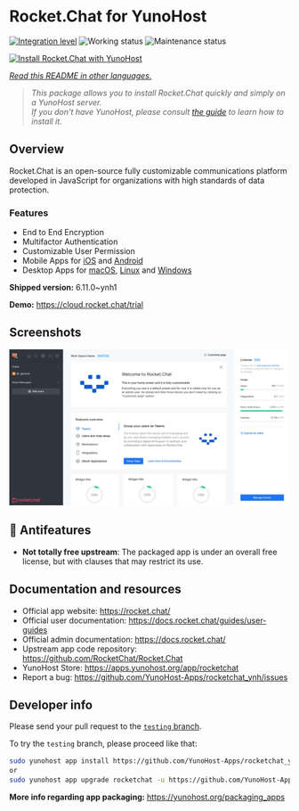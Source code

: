 <!--
N.B.: This README was automatically generated by <https://github.com/YunoHost/apps/tree/master/tools/readme_generator>
It shall NOT be edited by hand.
-->

# Rocket.Chat for YunoHost

[![Integration level](https://dash.yunohost.org/integration/rocketchat.svg)](https://ci-apps.yunohost.org/ci/apps/rocketchat/) ![Working status](https://ci-apps.yunohost.org/ci/badges/rocketchat.status.svg) ![Maintenance status](https://ci-apps.yunohost.org/ci/badges/rocketchat.maintain.svg)

[![Install Rocket.Chat with YunoHost](https://install-app.yunohost.org/install-with-yunohost.svg)](https://install-app.yunohost.org/?app=rocketchat)

*[Read this README in other languages.](./ALL_README.md)*

> *This package allows you to install Rocket.Chat quickly and simply on a YunoHost server.*  
> *If you don't have YunoHost, please consult [the guide](https://yunohost.org/install) to learn how to install it.*

## Overview

Rocket.Chat is an open-source fully customizable communications platform developed in JavaScript for organizations with high standards of data protection.

### Features

- End to End Encryption
- Multifactor Authentication
- Customizable User Permission
- Mobile Apps for [iOS](https://apps.apple.com/app/rocket-chat/id1148741252) and [Android](https://play.google.com/store/apps/details?id=chat.rocket.android)
- Desktop Apps for [macOS](https://apps.apple.com/br/app/rocket-chat/id1086818840), [Linux](https://snapcraft.io/rocketchat-desktop) and [Windows](https://releases.rocket.chat/desktop/latest/download)

**Shipped version:** 6.11.0~ynh1

**Demo:** <https://cloud.rocket.chat/trial>

## Screenshots

![Screenshot of Rocket.Chat](./doc/screenshots/screenshot.jpg)

## :red_circle: Antifeatures

- **Not totally free upstream**: The packaged app is under an overall free license, but with clauses that may restrict its use.

## Documentation and resources

- Official app website: <https://rocket.chat/>
- Official user documentation: <https://docs.rocket.chat/guides/user-guides>
- Official admin documentation: <https://docs.rocket.chat/>
- Upstream app code repository: <https://github.com/RocketChat/Rocket.Chat>
- YunoHost Store: <https://apps.yunohost.org/app/rocketchat>
- Report a bug: <https://github.com/YunoHost-Apps/rocketchat_ynh/issues>

## Developer info

Please send your pull request to the [`testing` branch](https://github.com/YunoHost-Apps/rocketchat_ynh/tree/testing).

To try the `testing` branch, please proceed like that:

```bash
sudo yunohost app install https://github.com/YunoHost-Apps/rocketchat_ynh/tree/testing --debug
or
sudo yunohost app upgrade rocketchat -u https://github.com/YunoHost-Apps/rocketchat_ynh/tree/testing --debug
```

**More info regarding app packaging:** <https://yunohost.org/packaging_apps>

